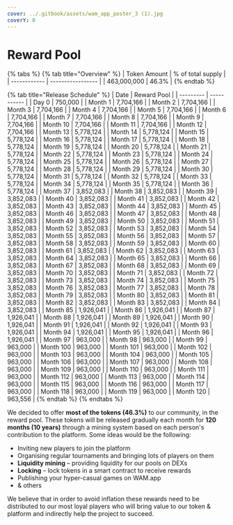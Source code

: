 ```yaml
---
cover: ../.gitbook/assets/wam_app_poster_3 (1).jpg
coverY: 0
---
```


# Reward Pool

{% tabs %}
{% tab title="Overview" %}
| Token Amount | % of total supply |
| ------------ | ----------------- |
| 463,000,000  | 46.3%             |
{% endtab %}

{% tab title="Release Schedule" %}
| Date      | Reward Pool |
| --------- | ----------- |
| Day 0     | 750,000     |
| Month 1   | 7,704,166   |
| Month 2   | 7,704,166   |
| Month 3   | 7,704,166   |
| Month 4   | 7,704,166   |
| Month 5   | 7,704,166   |
| Month 6   | 7,704,166   |
| Month 7   | 7,704,166   |
| Month 8   | 7,704,166   |
| Month 9   | 7,704,166   |
| Month 10  | 7,704,166   |
| Month 11  | 7,704,166   |
| Month 12  | 7,704,166   |
| Month 13  | 5,778,124   |
| Month 14  | 5,778,124   |
| Month 15  | 5,778,124   |
| Month 16  | 5,778,124   |
| Month 17  | 5,778,124   |
| Month 18  | 5,778,124   |
| Month 19  | 5,778,124   |
| Month 20  | 5,778,124   |
| Month 21  | 5,778,124   |
| Month 22  | 5,778,124   |
| Month 23  | 5,778,124   |
| Month 24  | 5,778,124   |
| Month 25  | 5,778,124   |
| Month 26  | 5,778,124   |
| Month 27  | 5,778,124   |
| Month 28  | 5,778,124   |
| Month 29  | 5,778,124   |
| Month 30  | 5,778,124   |
| Month 31  | 5,778,124   |
| Month 32  | 5,778,124   |
| Month 33  | 5,778,124   |
| Month 34  | 5,778,124   |
| Month 35  | 5,778,124   |
| Month 36  | 5,778,124   |
| Month 37  | 3,852,083   |
| Month 38  | 3,852,083   |
| Month 39  | 3,852,083   |
| Month 40  | 3,852,083   |
| Month 41  | 3,852,083   |
| Month 42  | 3,852,083   |
| Month 43  | 3,852,083   |
| Month 44  | 3,852,083   |
| Month 45  | 3,852,083   |
| Month 46  | 3,852,083   |
| Month 47  | 3,852,083   |
| Month 48  | 3,852,083   |
| Month 49  | 3,852,083   |
| Month 50  | 3,852,083   |
| Month 51  | 3,852,083   |
| Month 52  | 3,852,083   |
| Month 53  | 3,852,083   |
| Month 54  | 3,852,083   |
| Month 55  | 3,852,083   |
| Month 56  | 3,852,083   |
| Month 57  | 3,852,083   |
| Month 58  | 3,852,083   |
| Month 59  | 3,852,083   |
| Month 60  | 3,852,083   |
| Month 61  | 3,852,083   |
| Month 62  | 3,852,083   |
| Month 63  | 3,852,083   |
| Month 64  | 3,852,083   |
| Month 65  | 3,852,083   |
| Month 66  | 3,852,083   |
| Month 67  | 3,852,083   |
| Month 68  | 3,852,083   |
| Month 69  | 3,852,083   |
| Month 70  | 3,852,083   |
| Month 71  | 3,852,083   |
| Month 72  | 3,852,083   |
| Month 73  | 3,852,083   |
| Month 74  | 3,852,083   |
| Month 75  | 3,852,083   |
| Month 76  | 3,852,083   |
| Month 77  | 3,852,083   |
| Month 78  | 3,852,083   |
| Month 79  | 3,852,083   |
| Month 80  | 3,852,083   |
| Month 81  | 3,852,083   |
| Month 82  | 3,852,083   |
| Month 83  | 3,852,083   |
| Month 84  | 3,852,083   |
| Month 85  | 1,926,041   |
| Month 86  | 1,926,041   |
| Month 87  | 1,926,041   |
| Month 88  | 1,926,041   |
| Month 89  | 1,926,041   |
| Month 90  | 1,926,041   |
| Month 91  | 1,926,041   |
| Month 92  | 1,926,041   |
| Month 93  | 1,926,041   |
| Month 94  | 1,926,041   |
| Month 95  | 1,926,041   |
| Month 96  | 1,926,041   |
| Month 97  | 963,000     |
| Month 98  | 963,000     |
| Month 99  | 963,000     |
| Month 100 | 963,000     |
| Month 101 | 963,000     |
| Month 102 | 963,000     |
| Month 103 | 963,000     |
| Month 104 | 963,000     |
| Month 105 | 963,000     |
| Month 106 | 963,000     |
| Month 107 | 963,000     |
| Month 108 | 963,000     |
| Month 109 | 963,000     |
| Month 110 | 963,000     |
| Month 111 | 963,000     |
| Month 112 | 963,000     |
| Month 113 | 963,000     |
| Month 114 | 963,000     |
| Month 115 | 963,000     |
| Month 116 | 963,000     |
| Month 117 | 963,000     |
| Month 118 | 963,000     |
| Month 119 | 963,000     |
| Month 120 | 963,556     |
{% endtab %}
{% endtabs %}

We decided to offer **most of the tokens (46.3%)** to our community, in the reward pool. These tokens will be released gradually each month for **120 months (10 years)** through a mining system based on each person's contribution to the platform. Some ideas would be the following:&#x20;

* Inviting new players to join the platform
* Organising regular tournaments and bringing lots of players on them
* **Liquidity mining** – providing liquidity for our pools on DEXs
* **Locking** – lock tokens in a smart contract to receive rewards
* Publishing your hyper-casual games on WAM.app
* & others

We believe that in order to avoid inflation these rewards need to be distributed to our most loyal players who will bring value to our token & platform and indirectly help the project to succeed.
